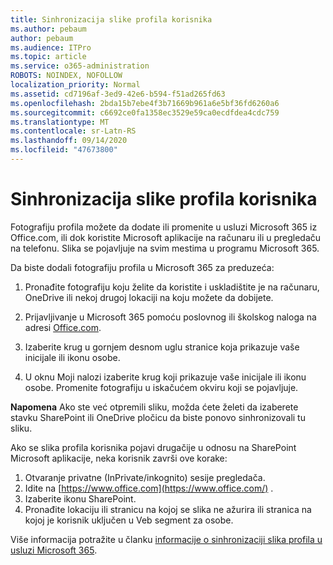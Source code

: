 ```yaml
---
title: Sinhronizacija slike profila korisnika
ms.author: pebaum
author: pebaum
ms.audience: ITPro
ms.topic: article
ms.service: o365-administration
ROBOTS: NOINDEX, NOFOLLOW
localization_priority: Normal
ms.assetid: cd7196af-3ed9-42e6-b594-f51ad265fd63
ms.openlocfilehash: 2bda15b7ebe4f3b71669b961a6e5bf36fd6260a6
ms.sourcegitcommit: c6692ce0fa1358ec3529e59ca0ecdfdea4cdc759
ms.translationtype: MT
ms.contentlocale: sr-Latn-RS
ms.lasthandoff: 09/14/2020
ms.locfileid: "47673800"
---
```

# <a name="sync-a-users-profile-picture"></a>Sinhronizacija slike profila korisnika

Fotografiju profila možete da dodate ili promenite u usluzi Microsoft 365 iz Office.com, ili dok koristite Microsoft aplikacije na računaru ili u pregledaču na telefonu. Slika se pojavljuje na svim mestima u programu Microsoft 365.

Da biste dodali fotografiju profila u Microsoft 365 za preduzeća:

1. Pronađite fotografiju koju želite da koristite i uskladištite je na računaru, OneDrive ili nekoj drugoj lokaciji na koju možete da dobijete.

2. Prijavljivanje u Microsoft 365 pomoću poslovnog ili školskog naloga na adresi [Office.com](https://www.office.com).

3. Izaberite krug u gornjem desnom uglu stranice koja prikazuje vaše inicijale ili ikonu osobe.

4. U oknu Moji nalozi izaberite krug koji prikazuje vaše inicijale ili ikonu osobe. Promenite fotografiju u iskačućem okviru koji se pojavljuje.

**Napomena** Ako ste već otpremili sliku, možda ćete želeti da izaberete stavku SharePoint ili OneDrive pločicu da biste ponovo sinhronizovali tu sliku.

Ako se slika profila korisnika pojavi drugačije u odnosu na SharePoint Microsoft aplikacije, neka korisnik završi ove korake:

1. Otvaranje privatne (InPrivate/inkognito) sesije pregledača.
2. Idite na [https://www.office.com](https://www.office.com/) .
3. Izaberite ikonu SharePoint.
4. Pronađite lokaciju ili stranicu na kojoj se slika ne ažurira ili stranica na kojoj je korisnik uključen u Veb segment za osobe.

Više informacija potražite u članku [informacije o sinhronizaciji slika profila u usluzi Microsoft 365](https://support.office.com/article/information-about-profile-picture-synchronization-in-office-365-20594d76-d054-4af4-a660-401133e3d48a).

